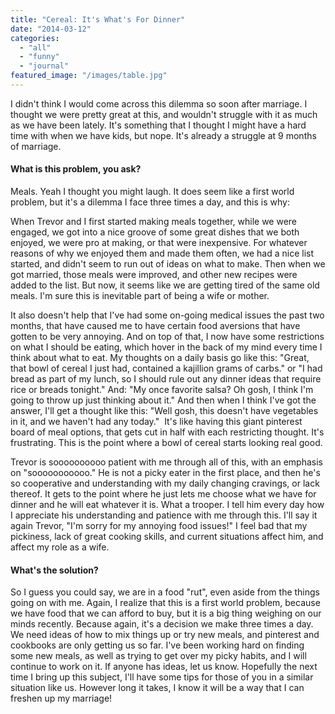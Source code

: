 ```yaml
---
title: "Cereal: It's What's For Dinner"
date: "2014-03-12"
categories: 
  - "all"
  - "funny"
  - "journal"
featured_image: "/images/table.jpg"
---
```


I didn't think I would come across this dilemma so soon after marriage. I thought we were pretty great at this, and wouldn't struggle with it as much as we have been lately. It's something that I thought I might have a hard time with when we have kids, but nope. It's already a struggle at 9 months of marriage.

#### What is this problem, you ask?

Meals. Yeah I thought you might laugh. It does seem like a first world problem, but it's a dilemma I face three times a day, and this is why:

When Trevor and I first started making meals together, while we were engaged, we got into a nice groove of some great dishes that we both enjoyed, we were pro at making, or that were inexpensive. For whatever reasons of why we enjoyed them and made them often, we had a nice list started, and didn't seem to run out of ideas on what to make. Then when we got married, those meals were improved, and other new recipes were added to the list. But now, it seems like we are getting tired of the same old meals. I'm sure this is inevitable part of being a wife or mother.

It also doesn't help that I've had some on-going medical issues the past two months, that have caused me to have certain food aversions that have gotten to be very annoying. And on top of that, I now have some restrictions on what I should be eating, which hover in the back of my mind every time I think about what to eat. My thoughts on a daily basis go like this: "Great, that bowl of cereal I just had, contained a kajillion grams of carbs." or "I had bread as part of my lunch, so I should rule out any dinner ideas that require rice or breads tonight." And: "My once favorite salsa? Oh gosh, I think I'm going to throw up just thinking about it." And then when I think I've got the answer, I'll get a thought like this: "Well gosh, this doesn't have vegetables in it, and we haven't had any today."  It's like having this giant pinterest board of meal options, that gets cut in half with each restricting thought. It's frustrating. This is the point where a bowl of cereal starts looking real good.

Trevor is soooooooooo patient with me through all of this, with an emphasis on "sooooooooooo." He is not a picky eater in the first place, and then he's so cooperative and understanding with my daily changing cravings, or lack thereof. It gets to the point where he just lets me choose what we have for dinner and he will eat whatever it is. What a trooper. I tell him every day how I appreciate his understanding and patience with me through this. I'll say it again Trevor, "I'm sorry for my annoying food issues!" I feel bad that my pickiness, lack of great cooking skills, and current situations affect him, and affect my role as a wife.

#### What's the solution?

So I guess you could say, we are in a food "rut", even aside from the things going on with me. Again, I realize that this is a first world problem, because we have food that we can afford to buy, but it is a big thing weighing on our minds recently. Because again, it's a decision we make three times a day. We need ideas of how to mix things up or try new meals, and pinterest and cookbooks are only getting us so far. I've been working hard on finding some new meals, as well as trying to get over my picky habits, and I will continue to work on it. If anyone has ideas, let us know. Hopefully the next time I bring up this subject, I'll have some tips for those of you in a similar situation like us. However long it takes, I know it will be a way that I can freshen up my marriage!

